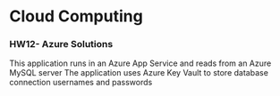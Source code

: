 # Cloud Computing
### HW12- Azure Solutions

This application runs in an Azure App Service and reads from an Azure MySQL server
The application uses Azure Key Vault to store database connection usernames and passwords
